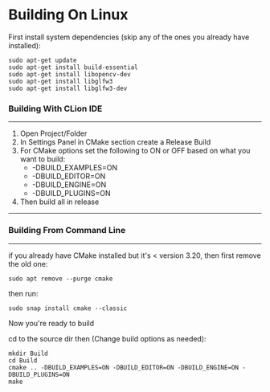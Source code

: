 # Building On Linux

First install system dependencies (skip any of the ones you already have installed):
```commandline
sudo apt-get update
sudo apt-get install build-essential
sudo apt-get install libopencv-dev
sudo apt-get install libglfw3
sudo apt-get install libglfw3-dev
```

### Building With CLion IDE

---

1. Open Project/Folder
2. In Settings Panel in CMake section create a Release Build
3. For CMake options set the following to ON or OFF based on what you want to build:
    * -DBUILD_EXAMPLES=ON
    * -DBUILD_EDITOR=ON
    * -DBUILD_ENGINE=ON
    * -DBUILD_PLUGINS=ON
4. Then build all in release

---


### Building From Command Line

---

if you already have CMake installed but it's < version 3.20, then first remove the old one:
```commandline
sudo apt remove --purge cmake
```

then run:
```commandline
sudo snap install cmake --classic
```

Now you're ready to build

cd to the source dir then (Change build options as needed):
```commandline
mkdir Build
cd Build
cmake .. -DBUILD_EXAMPLES=ON -DBUILD_EDITOR=ON -DBUILD_ENGINE=ON -DBUILD_PLUGINS=ON
make
```

